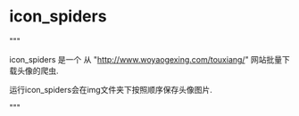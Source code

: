 # icon_spiders



"""

icon_spiders 是一个 从 "http://www.woyaogexing.com/touxiang/"  网站批量下载头像的爬虫.

运行icon_spiders会在img文件夹下按照顺序保存头像图片.


"""



